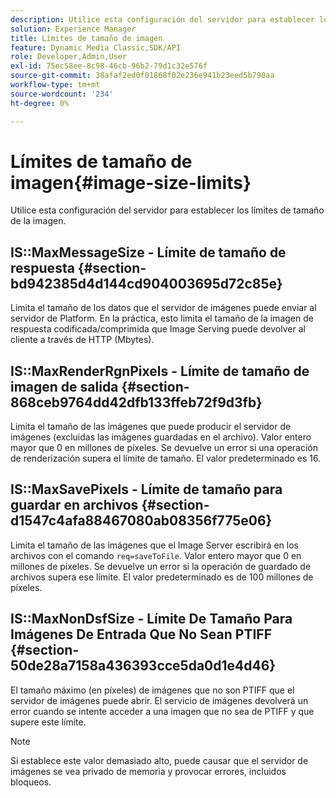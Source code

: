 ```yaml
---
description: Utilice esta configuración del servidor para establecer los límites de tamaño de la imagen.
solution: Experience Manager
title: Límites de tamaño de imagen
feature: Dynamic Media Classic,SDK/API
role: Developer,Admin,User
exl-id: 75ec58ee-8c98-46cb-96b2-79d1c32e576f
source-git-commit: 38afaf2ed0f01868f02e236e941b23eed5b790aa
workflow-type: tm+mt
source-wordcount: '234'
ht-degree: 0%

---
```


# Límites de tamaño de imagen{#image-size-limits}

Utilice esta configuración del servidor para establecer los límites de tamaño de la imagen.

## IS::MaxMessageSize - Límite de tamaño de respuesta {#section-bd942385d4d144cd904003695d72c85e}

Limita el tamaño de los datos que el servidor de imágenes puede enviar al servidor de Platform. En la práctica, esto limita el tamaño de la imagen de respuesta codificada/comprimida que Image Serving puede devolver al cliente a través de HTTP (Mbytes).

## IS::MaxRenderRgnPixels - Límite de tamaño de imagen de salida {#section-868ceb9764dd42dfb133ffeb72f9d3fb}

Limita el tamaño de las imágenes que puede producir el servidor de imágenes (excluidas las imágenes guardadas en el archivo). Valor entero mayor que 0 en millones de píxeles. Se devuelve un error si una operación de renderización supera el límite de tamaño. El valor predeterminado es 16.

## IS::MaxSavePixels - Límite de tamaño para guardar en archivos {#section-d1547c4afa88467080ab08356f775e06}

Limita el tamaño de las imágenes que el Image Server escribirá en los archivos con el comando `req=saveToFile`. Valor entero mayor que 0 en millones de píxeles. Se devuelve un error si la operación de guardado de archivos supera ese límite. El valor predeterminado es de 100 millones de píxeles.

## IS::MaxNonDsfSize - Límite De Tamaño Para Imágenes De Entrada Que No Sean PTIFF {#section-50de28a7158a436393cce5da0d1e4d46}

El tamaño máximo (en píxeles) de imágenes que no son PTIFF que el servidor de imágenes puede abrir. El servicio de imágenes devolverá un error cuando se intente acceder a una imagen que no sea de PTIFF y que supere este límite.

>[!NOTE]
>
>Si establece este valor demasiado alto, puede causar que el servidor de imágenes se vea privado de memoria y provocar errores, incluidos bloqueos.
